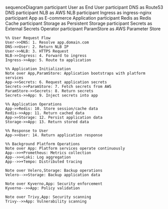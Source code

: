 sequenceDiagram
    participant User as End User
    participant DNS as Route53 DNS
    participant NLB as AWS NLB
    participant Ingress as ingress-nginx
    participant App as E-commerce Application
    participant Redis as Redis Cache
    participant Storage as Persistent Storage
    participant Secrets as External Secrets Operator
    participant ParamStore as AWS Parameter Store
    
    %% User Request Flow
    User->>DNS: 1. Resolve app.domain.com
    DNS->>User: 2. Return NLB IP
    User->>NLB: 3. HTTPS Request
    NLB->>Ingress: 4. Forward to ingress
    Ingress->>App: 5. Route to application
    
    %% Application Initialization
    Note over App,ParamStore: Application bootstraps with platform services
    App->>Secrets: 6. Request application secrets
    Secrets->>ParamStore: 7. Fetch secrets from AWS
    ParamStore->>Secrets: 8. Return secrets
    Secrets->>App: 9. Inject secrets into app
    
    %% Application Operations
    App->>Redis: 10. Store session/cache data
    Redis->>App: 11. Return cached data
    App->>Storage: 12. Persist application data
    Storage->>App: 13. Return stored data
    
    %% Response to User
    App->>User: 14. Return application response
    
    %% Background Platform Operations
    Note over App: Platform services operate continuously
    App-->>+Prometheus: Metrics collection
    App-->>+Loki: Log aggregation
    App-->>+Tempo: Distributed tracing
    
    Note over Velero,Storage: Backup operations
    Velero-->>Storage: Backup application data
    
    Note over Kyverno,App: Security enforcement
    Kyverno-->>App: Policy validation
    
    Note over Trivy,App: Security scanning
    Trivy-->>App: Vulnerability scanning